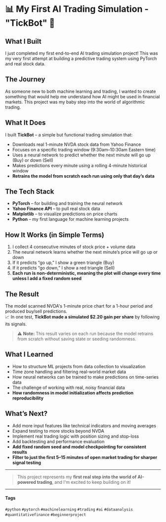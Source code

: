 # 📊 My First AI Trading Simulation - "TickBot" 🚀

## What I Built
I just completed my first end-to-end AI trading simulation project! This was my very first attempt at building a predictive trading system using PyTorch and real stock data.

## The Journey
As someone new to both machine learning and trading, I wanted to create something that would help me understand how AI might be used in financial markets. This project was my baby step into the world of algorithmic trading.

## What It Does
I built **TickBot** – a simple but functional trading simulation that:

- Downloads real 1-minute NVDA stock data from Yahoo Finance
- Focuses on a specific trading window (9:30am–10:30am Eastern time)
- Uses a neural network to predict whether the next minute will go up (Buy) or down (Sell)
- Makes predictions every minute using a rolling 4-minute historical window
- **Retrains the model from scratch each run using only that day’s data**  <!-- 🔧 NEW -->

## The Tech Stack

- **PyTorch** – for building and training the neural network
- **Yahoo Finance API** – to pull real stock data
- **Matplotlib** – to visualize predictions on price charts
- **Python** – my first language for machine learning projects

## How It Works (in Simple Terms)

1. I collect 4 consecutive minutes of stock price + volume data
2. The neural network learns whether the next minute’s price will go up or down
3. If it predicts “go up,” I show a green triangle (Buy)
4. If it predicts “go down,” I show a red triangle (Sell)
5. **Each run is non-deterministic, meaning the plot will change every time unless I add a fixed random seed** <!-- 🔧 NEW -->

## The Result

The model scanned NVDA's 1-minute price chart for a 1-hour period and produced buy/sell predictions.  
📈 In one test, **TickBot made a simulated $2.20 gain per share** by following its signals.

> ⚠️ **Note:** This result varies on each run because the model retrains from scratch without saving state or seeding randomness. <!-- 🔧 NEW -->

## What I Learned

- How to structure ML projects from data collection to visualization
- Time zone handling and filtering real-world market data
- How neural networks can be trained to make predictions on time-series data
- The challenge of working with real, noisy financial data
- **How randomness in model initialization affects prediction reproducibility** <!-- 🔧 NEW -->

## What’s Next?

- Add more input features like technical indicators and moving averages
- Expand testing to more stocks beyond NVDA
- Implement real trading logic with position sizing and stop-loss
- Add backtesting and performance evaluation
- **Add fixed random seed and model checkpointing for consistent results** <!-- 🔧 NEW -->
- **Filter to just the first 5–15 minutes of open market trading for sharper signal testing** <!-- 🔧 NEW -->

---

> This project represents my **first real step into the world of AI-powered trading**, and I'm excited to keep building on it!

---

#### Tags

`#python` `#pytorch` `#machinelearning` `#trading` `#ai` `#dataanalysis` `#quantitativefinance` `#beginnerproject`
